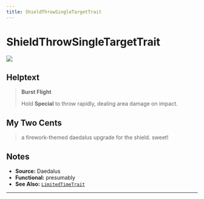 ```yaml
---
title: ShieldThrowSingleTargetTrait
---
```

<!-- end front matter -->
# ShieldThrowSingleTargetTrait
![](shield_superior_retaliation_07.png)

## Helptext
> **Burst Flight**
> 
> Hold **Special** to throw rapidly, dealing area damage on impact.

## My Two Cents
> a firework-themed daedalus upgrade for the shield. sweet!

## Notes
* **Source:** Daedalus
* **Functional:** presumably
* **See Also:** [`LimitedTimeTrait`](LimitedTimeTrait.md)

---